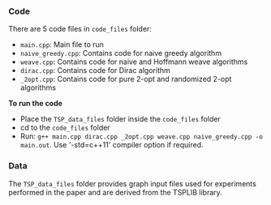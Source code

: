 ### Code
There are 5 code files in `code_files` folder:
- `main.cpp`: Main file to run
- `naive_greedy.cpp`: Contains code for naive greedy algorithm
- `weave.cpp`: Contains code for naive and Hoffmann weave algorithms
- `dirac.cpp`: Contains code for Dirac algorithm
- `_2opt.cpp`: Contains code for pure 2-opt and randomized 2-opt algorithms

**To run the code**
- Place the `TSP_data_files` folder inside the `code_files` folder
- cd to the `code_files` folder
- Run: `g++ main.cpp dirac.cpp _2opt.cpp weave.cpp naive_greedy.cpp -o main.out`. Use '-std=c++11' compiler option if required. 

### Data
The `TSP_data_files` folder provides graph input files used for experiments performed in the paper and are derived from the TSPLIB library.
